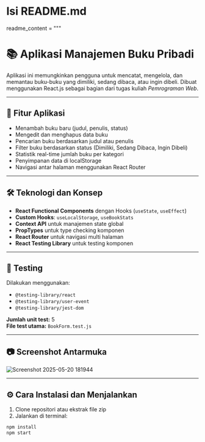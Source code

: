 # Isi README.md
readme_content = """
# 📚 Aplikasi Manajemen Buku Pribadi

Aplikasi ini memungkinkan pengguna untuk mencatat, mengelola, dan memantau buku-buku yang dimiliki, sedang dibaca, atau ingin dibeli. Dibuat menggunakan React.js sebagai bagian dari tugas kuliah *Pemrograman Web*.

---

## 🚀 Fitur Aplikasi

- Menambah buku baru (judul, penulis, status)
- Mengedit dan menghapus data buku
- Pencarian buku berdasarkan judul atau penulis
- Filter buku berdasarkan status (Dimiliki, Sedang Dibaca, Ingin Dibeli)
- Statistik real-time jumlah buku per kategori
- Penyimpanan data di localStorage
- Navigasi antar halaman menggunakan React Router

---

## 🛠️ Teknologi dan Konsep

- **React Functional Components** dengan Hooks (`useState`, `useEffect`)
- **Custom Hooks**: `useLocalStorage`, `useBookStats`
- **Context API** untuk manajemen state global
- **PropTypes** untuk type checking komponen
- **React Router** untuk navigasi multi halaman
- **React Testing Library** untuk testing komponen

---

## 🧪 Testing

Dilakukan menggunakan:
- `@testing-library/react`
- `@testing-library/user-event`
- `@testing-library/jest-dom`

**Jumlah unit test:** 5  
**File test utama:** `BookForm.test.js`


---

## 📷 Screenshot Antarmuka
![Screenshot 2025-05-20 181944](https://github.com/user-attachments/assets/5cf47ae7-1bf4-4a5b-89ac-f2517c0af4c8)


---

## ⚙️ Cara Instalasi dan Menjalankan

1. Clone repositori atau ekstrak file zip
2. Jalankan di terminal:

```bash
npm install
npm start
